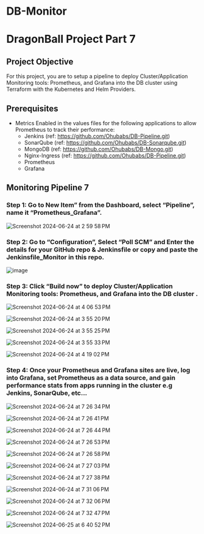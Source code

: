 # DB-Monitor

# DragonBall Project Part 7

## Project Objective

For this project, you are to setup a pipeline to deploy Cluster/Application Monitoring tools: Prometheus, and Grafana into the DB cluster using Terraform with the Kubernetes and Helm Providers.

## Prerequisites

- Metrics Enabled in the values files for the following applications to allow Prometheus to track their performance:
  - Jenkins (ref: https://github.com/Ohubabs/DB-Pipeline.git)
  - SonarQube (ref: https://github.com/Ohubabs/DB-Sonarqube.git)
  - MongoDB (ref: https://github.com/Ohubabs/DB-Mongo.git)
  - Nginx-Ingress (ref: https://github.com/Ohubabs/DB-Pipeline.git)
  - Prometheus 
  - Grafana 
  

## Monitoring Pipeline 7

### Step 1: Go to New Item” from the Dashboard, select “Pipeline”, name it “Prometheus_Grafana”.

![Screenshot 2024-06-24 at 2 59 58 PM](https://github.com/user-attachments/assets/71e7db9b-444d-4925-9c7c-473c577cb3ed)

### Step 2: Go to “Configuration”, Select “Poll SCM” and Enter the details for your GitHub repo & Jenkinsfile or copy and paste the Jenkinsfile_Monitor in this repo.

![image](https://github.com/user-attachments/assets/ed435206-da9f-4b69-82c2-6b89448340ea)

### Step 3: Click “Build now” to deploy Cluster/Application Monitoring tools: Prometheus, and Grafana into the DB cluster .

![Screenshot 2024-06-24 at 4 06 53 PM](https://github.com/user-attachments/assets/a92ec669-546d-4f61-ad09-fd5af9e18552)

![Screenshot 2024-06-24 at 3 55 20 PM](https://github.com/user-attachments/assets/a217e032-e192-47e0-802d-05d596f105a8)

![Screenshot 2024-06-24 at 3 55 25 PM](https://github.com/user-attachments/assets/1fb63cac-dcc9-4ba8-8202-59d7019f0200)

![Screenshot 2024-06-24 at 3 55 33 PM](https://github.com/user-attachments/assets/5106bef6-7573-4caa-9e7b-981bb65becd6)

![Screenshot 2024-06-24 at 4 19 02 PM](https://github.com/user-attachments/assets/5ccbf42a-a7bb-48c7-aeff-ea9bda5e6c48)

### Step 4: Once your Prometheus and Grafana sites are live, log into Grafana, set Prometheus as a data source, and gain performance stats from apps running in the cluster e.g Jenkins, SonarQube, etc...

![Screenshot 2024-06-24 at 7 26 34 PM](https://github.com/user-attachments/assets/56d983e4-b8b0-43bc-8df5-f4f92f0f4160)

![Screenshot 2024-06-24 at 7 26 41 PM](https://github.com/user-attachments/assets/9ae5922f-f024-4706-b9d4-ad770557e6ac)

![Screenshot 2024-06-24 at 7 26 44 PM](https://github.com/user-attachments/assets/534cfbf2-5dc4-4924-a92b-f45174f2f1b9)

![Screenshot 2024-06-24 at 7 26 53 PM](https://github.com/user-attachments/assets/748ca682-8e26-42db-9f2f-2d152c03e210)

![Screenshot 2024-06-24 at 7 26 58 PM](https://github.com/user-attachments/assets/d520cf98-eef8-4460-949b-a6b625286f47)

![Screenshot 2024-06-24 at 7 27 03 PM](https://github.com/user-attachments/assets/300c7d32-65e4-4514-acb9-7b296d1682ff)

![Screenshot 2024-06-24 at 7 27 38 PM](https://github.com/user-attachments/assets/a27f447d-9105-4d42-83dd-d68bb36384ff)

![Screenshot 2024-06-24 at 7 31 06 PM](https://github.com/user-attachments/assets/f3b5fc60-366d-4727-82fa-b229329ae5ef)

![Screenshot 2024-06-24 at 7 32 06 PM](https://github.com/user-attachments/assets/bdf6fc8b-3899-48cd-9247-dc0b6aa23b34)

![Screenshot 2024-06-24 at 7 32 47 PM](https://github.com/user-attachments/assets/dce58e49-f562-4d5b-93f4-caf8f18ac085)

![Screenshot 2024-06-25 at 6 40 52 PM](https://github.com/user-attachments/assets/6b9096d6-ef0d-4a9b-a8e4-4598702e86d7)




